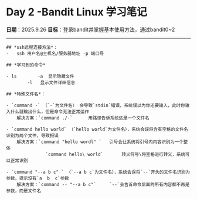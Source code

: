 # Day 2 -Bandit Linux 学习笔记

**日期**：2025.9.26
**目标**：登录bandit并掌握基本使用方法，通过bandit0~2

---

```
## *ssh远程连接方法*：
-	ssh 用户名@主机名/服务器地址 -p 端口号

## *学习到的命令*

- ls		-a  显示隐藏文件
		-l   显示文件详细信息

## *特殊文件名*：

- `command -` （`-`为文件名） 会导致`stdin`错误，系统误以为你还要输入，此时你输入什么就输出什么，但是命令无法正常运作
	解决方案：`command ./-` 		用路径告诉系统这是一个文件名

- `command hello world` （`hello world`为文件名），系统会误将含有空格的文件名识别为两个文件，导致报误
	解决方案：`command "hello wordl"	`	引号会让系统将引号内内容识别为一个整体
		   	   `command hello\ world`		转义符号\将空格进行转义，系统可以正常识别

- `command "--a b c" ` （`--a b c`为文件名），系统会误将`--`开头的文件名识别为参数，提示没有`a  b  c`参数  
	解决方案：`command -- "--a b c"`		`--`会告诉命令后面的所有内容都不再是参数，而是文件名	

```
